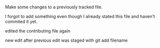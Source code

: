 Make some changes to a previously tracked file. 

I forgot to add something even though I already stated this file and haven't commited it yet. 

edited the contributing file again

new edit after previous edit was staged with git add filename